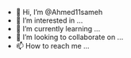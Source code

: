 - 👋 Hi, I’m @Ahmed11sameh
- 👀 I’m interested in ...
- 🌱 I’m currently learning ...
- 💞️ I’m looking to collaborate on ...
- 📫 How to reach me ...

<!---
Ahmed11sameh/Ahmed11sameh is a ✨ special ✨ repository because its `README.md` (this file) appears on your GitHub profile.
You can click the Preview link to take a look at your changes.
--->
